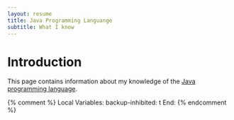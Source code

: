 ```yaml
---
layout: resume
title: Java Programming Languange
subtitle: What I know
---
```


# Introduction

This page contains information about my knowledge of the [Java programming language](https://openjdk.java.net/).


{% comment %}
Local Variables:
backup-inhibited: t
End:
{% endcomment %}
